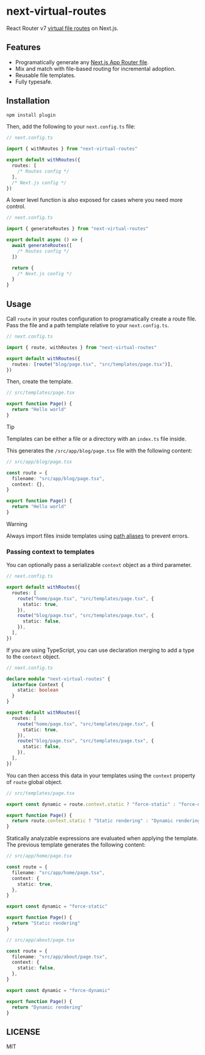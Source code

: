 # next-virtual-routes

React Router v7 [virtual file routes](https://www.youtube.com/watch?v=fjTX8hQTlEc&t=730s) on Next.js.

## Features

- Programatically generate any [Next.js App Router file](https://nextjs.org/docs/app/building-your-application/routing#file-conventions).
- Mix and match with file-based routing for incremental adoption.
- Reusable file templates.
- Fully typesafe.

## Installation

```sh
npm install plugin
```

Then, add the following to your `next.config.ts` file:

```ts
// next.config.ts

import { withRoutes } from "next-virtual-routes"

export default withRoutes({
  routes: [
    /* Routes config */
  ],
  /* Next.js config */
})
```

A lower level function is also exposed for cases where you need more control.

```ts
// next.config.ts

import { generateRoutes } from "next-virtual-routes"

export default async () => {
  await generateRoutes([
    /* Routes config */
  ])

  return {
    /* Next.js config */
  }
}
```

## Usage

Call `route` in your routes configuration to programatically create a route file.
Pass the file and a path template relative to your `next.config.ts`.

```ts
// next.config.ts

import { route, withRoutes } from "next-virtual-routes"

export default withRoutes({
  routes: [route("blog/page.tsx", "src/templates/page.tsx")],
})
```

Then, create the template.

```ts
// src/templates/page.tsx

export function Page() {
  return "Hello world"
}
```

> [!TIP]
> Templates can be either a file or a directory with an `index.ts` file inside.

This generates the `/src/app/blog/page.tsx` file with the following content:

```ts
// src/app/blog/page.tsx

const route = {
  filename: "src/app/blog/page.tsx",
  context: {},
}

export function Page() {
  return "Hello world"
}
```

> [!WARNING]
> Always import files inside templates using [path aliases](https://www.typescriptlang.org/tsconfig/#paths) to prevent errors.

### Passing context to templates

You can optionally pass a serializable `context` object as a third parameter.

```ts
// next.config.ts

export default withRoutes({
  routes: [
    route("home/page.tsx", "src/templates/page.tsx", {
      static: true,
    }),
    route("blog/page.tsx", "src/templates/page.tsx", {
      static: false,
    }),
  ],
})
```

If you are using TypeScript, you can use declaration merging to add a type
to the `context` object.

```ts
// next.config.ts

declare module "next-virtual-routes" {
  interface Context {
    static: boolean
  }
}

export default withRoutes({
  routes: [
    route("home/page.tsx", "src/templates/page.tsx", {
      static: true,
    }),
    route("blog/page.tsx", "src/templates/page.tsx", {
      static: false,
    }),
  ],
})
```

You can then access this data in your templates
using the `context` property of `route` global object.

```ts
// src/templates/page.tsx

export const dynamic = route.context.static ? "force-static" : "force-dynamic"

export function Page() {
  return route.context.static ? "Static rendering" : "Dynamic rendering"
}
```

Statically analyzable expressions are evaluated when applying the template.
The previous template generates the following content:

```ts
// src/app/home/page.tsx

const route = {
  filename: "src/app/home/page.tsx",
  context: {
    static: true,
  },
}

export const dynamic = "force-static"

export function Page() {
  return "Static rendering"
}

// src/app/about/page.tsx

const route = {
  filename: "src/app/about/page.tsx",
  context: {
    static: false,
  },
}

export const dynamic = "force-dynamic"

export function Page() {
  return "Dynamic rendering"
}
```

## LICENSE

MIT

